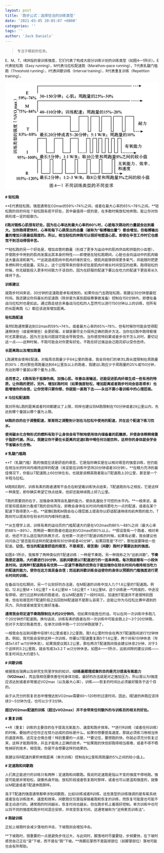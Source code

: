 ```yaml
---
layout: post
title: '跑步公式：选择恰当的训练类型'
date: '2021-03-05 20:05:07 +0800'
categories: ''
tags: ''
author: 'Jack Daniels'
---
```


> <small>专注于眼前的任务。

E、M、T、I和R指的是训练强度，它们代表了构成大部分训练计划的训练类型（如图4—1所示）。E代表轻松跑（Easy running），M代表马拉松配速跑（Marathon–pace running），T代表乳酸门槛跑（Threshold running），I代表间歇训练（Interval training），R代表重复训练（Repetition training）。

![图4-1 不同的训练类型的不同要求](/assets/images/daniels-running-formula/4-1.png)

**# 轻松跑**

**E代表轻松跑，强度通常在O2max的59%~74%之间，或者在最大心率的65%~78%之间。**轻松跑的目的何在？轻松跑有若干好处，其中最值得一提的是，在多数时候放松地奔跑，能让你对伤病形成一定的抵御力。

**E跑对锻炼心肌很有好处，因为在心率达到最大心率的60%时，心脏每次跳动的力量就会达到最大。当你跑得更快时，心率和每下心跳泵出的血量（被称为“每搏输出量”）都会增加，但每搏输出量的增加只是最低限度的。所以，相当轻松的奔跑可以很好地塑造心肌，即使在辛苦工作时它也感觉不到活动得很辛苦。**

**轻松跑的另一个好处是，增加血管的数量（形成了更多为运动中的肌肉供血和供能的小血管），并使跑步中用到的肌肉发展出其本身的特性——即便是在轻松跑期间，心脏也会向运动中的肌肉输送大量血液和氧气。**这就造成肌肉中肌肉纤维的变化，使肌肉能够获得更多氧气，并能随时把更多燃料转化成能量。实际上，这个过程带来的很多好处是肌肉纤维长时间受压的结果。跑得轻松的时候，你无疑能投入更多时间致力于该目的，因为在舒服的配速下要比在吃力的配速下更容易长久维持下去。

**训练建议**

就跑步时间来说，30分钟的定速跑是卓有成效的。如果你出门去跑轻松跑，我建议30分钟是最短时间。我还建议你将最长的定速跑（除非是为某些超级赛事做准备）控制在150分钟内，即便在备战马拉松时也是如此。通过跑走结合来备战马拉松的人显然可以进行150分钟以上的训练，但所有的长距离跑（L）都应该逐渐增加距离。

**轻松跑配速**

虽然E跑通常要达到O2max的59%~74%，或者最大心率的65%~78%，但有时候你可能会觉得配速稍快些（或者稍慢些）会更舒服。关键是要尽全力保持正确的跑步方法，当你在E跑中跑得极慢时尤其要如此，因为方法有问题就可能会导致受伤。当你感觉特别累或者步伐不怎么对时，要切记这一点——这种时候，不跑可能会对你更有好处，不跑总好过强迫自己跑完却以受伤告终。

**长距离跑以及增加跑量**

L跑通常会使用E配速。对每周总跑量少于64公里的跑者，我会将他们的单次L跑长度限制在周跑量的30%；而对那些周跑量达到64公里及以上的跑者，我建议L跑应少于周跑量的25%或150分钟，先达到哪个量就以哪个量为上限。

**总而言之，E跑有助于抵御伤病、加强心肌、改善血液输送，还能促进肌肉纤维生成一些有用的特质，让你跑的更好。另外，增加E跑时间（如果强度轻松，增加距离或者跑步时间会容易得多）也能增强你的自信，让你觉得只要你想，你就能一直跑下去——永远不要小看训练中的心理层面。**

**# 马拉松配速跑**

我对所有L跑的距离或者时间都建议了上限，同样也建议将M跑限制在110分钟或者29公里以内，先达到哪个量就以哪个量为上限。

**M跑的目的在于调整配速，渐渐将之调整到计划在马拉松中使用的配速，并在这个配速下练习饮水。**

**使用碳水化合物形式的燃料有助于让身体会有节制地使用体内储备着的肌糖原，并使身体稍稍倚重于脂肪代谢。所以，我建议你不要在长距离的定速E跑中喝任何功能饮料，这样你的身体就会学会节省碳水化合物。**

**# 乳酸门槛跑**

**T（乳酸门槛）跑的强度应该是舒适的艰苦，它是指你确实是在以相对艰苦的强度训练，但仍能在相当长的时间内维持这样的配速（肯定能在训练中坚持20分钟或者30分钟）。**在精力充沛的最佳情况下，你能以T配速跑上60分钟左右，也就是说精英跑者能以T配速跑上20公里，甚至是一个半程马拉松。

M跑和E跑时，训练有素的跑者通常不会总在盼望着训练快点结束，T配速跑则与之相反。它是这样一种类型，即你确实希望它快点结束，但却还能继续跑上好几公里。

T跑的首要目的在于，加强身体清除血乳酸的能力，使血乳酸处于可控的水平内。**一般来说，最好是将提高耐力看成T跑的目标所在，即教会身体在长时间内维持更吃力一点的配速，或者在某个配速下跑得更久一些。**就像E跑和M跑会在心理层面上提高你以舒适配速继续向前奔跑的能力，T跑则可以提高你在较长时间内维持的速度。

**从生理学上说，训练有素的运动员的门槛配速大约是在VO2max的86%～88%之间（最大心率的88%～89%），而稍逊一筹的跑者也能达到VO2max的80%以上。**假设我有一个跑者，相对来说，他还不怎么适应我的执教方式，在他第一次进行T配速训练的时候，如果有必要，我会建议他问问自己“是否能将这样的配速维持30分钟或者40分钟”。如果回答是“不行“，那他就要降低一些配速。**记住，恰当的配速是舒适的艰苦，不是艰苦，艰苦是I（间歇）跑时才需要达到的强度。**

如图4-1所示，我推荐了两种类似的T配速训练：一种是节奏跑，另一种我称之为“巡航间歇”。**节奏跑是定速跑，大约要进行20分钟，巡航间歇是以T配速进行的一连串奔跑，每次跑前都有一小段休息时间。**这**两种T配速跑各有优势——定速节奏跑的优势在于能加强你在较长时间内维持相当吃力的配速的能力，使你在这方面具备自信；而巡航间歇训练会迫使你的身体以预期的门槛强度进行更长时间的训练。**

在备战马拉松期间，另一个比较好的办法是，在M配速的训练中加入几个1.6公里的T配速跑。例如，12.8公里M + 1.6公里T + 6.4公里M + 1.6公里T + 1.6公里M，这个训练是一气呵成的，中途没有停顿。进行过这种训练的跑者说，在以M配速跑了一段时间后，加速到T配速并不是很特别困难，但在较艰苦的T配速阶段之后回到M配速就不是那么容易了。这能让你为马拉松比赛中遇到的风力、风向或者坡度变化做好准备。

**通常我会将定速节奏跑限制在大约20分钟内**，但如果你能胜任的话，可以在同一次训练中多跑几个20分钟的T配速跑。换句话说，训练有素的跑者在同一次训练中可能会跑上2～3个20分钟跑，但对于大部分跑者而言，在单次训练中跑一个20分钟跑就够了。

一般我会在巡航间歇中安排1.6公里或者3.2公里跑，跑1.6公里时你会在两次T配速跑间进行1分钟休息。例如，我可能会安排这样一次训练，你要以T配速重复跑5个1.6公里，两个间有1分钟休息（写成5x1.6T w/1分钟休息）。如果我提议跑3.2公里，那在两次T配速跑间我会建议休息2分钟，对于3个这样的3.2公里跑，就会写成3x3.2 T w/2分钟休息。如图4——1所示，巡航间隙的建议训练——恢复时间比大约是5:1。

**# 间歇训练**

根据我在瑞典以及研究生院里学到的知识，**I训练最顺理成章的目的是充分提高有氧能力（VO2max）**，而且我相信要改善任何身体功能，最好的办法就是对之施加压力，所以我认为I强度应该达到或者非常接近VO2max（以及最大心率），训练——恢复的时间比必须最好服务于这个目的。

由于从充分的恢复状态中慢慢达到VO2max需要90～120秒的过渡时间，因此，I配速的奔跑应该持续3～5分钟为佳，也可以少于3分钟。

**超过VO2max配速的训练（超过vVO2max）并不会带来任何额外的与训练目的相关的好处。**

**# 重复训练**

**R（重复）训练的主要目的在于提高无氧能力、速度和跑步效率。**进行R训练（或者任何训练）的时候，要始终记住你正在努力达成的目标是什么。如果你想要提高速度，那就必须练习用相当快的速度奔跑，这完全合情合理！特别重要的一点是，**要记住，要想跑的快，你就必须充分恢复过来，这样才能跑得快，并且才能用上正确的技术。**如果跑的快但却跑得相当艰难，或者不得不牺牲掉好的技术，相信我，你是不会想要这样的结果的。

我建议将R配速的累积奔跑距离（单次训练）控制在8公里和周跑量的5%之间的较小值上。

**# 定速跑和间歇跑**

人们真正能进行的训练只有两种：定速跑和间歇跑。我说的定速跑是指以不变的强度不停地跑。强度可能是非常轻松，就像热身开始、放松阶段或者恢复跑时那样，或者也可以是温和强度的，就像以M配速或者T配速奔跑那样。

高于T配速的强度通常都牵涉到间歇跑，比如I训练或者R训练，这些类型的训练强调的是有氧系统或者旨在训练技术、速度和效率。间歇跑仅仅是指穿插着跑和恢复的训练，而恢复可能是也可能不是主动进行的。通常跑的时间越长，恢复时间也越长，但在跑步机上着很好控制。单次训练中也可以将不同的强度和跑步时间混合安排，并改变恢复时间，这通常被称为“法特莱克训练法”。

**# 跑破训练**

正如上坡跑时会减少落地的冲击，下坡跑则会增加冲击。

**下坡跑时，很重要的一点是避免步伐过大，与此同时，脚落地时尽量要轻，步频要快，在下坡时感觉自己正在“滚”下坡，而不是在“跳”下坡。**用脚后掌而不是跖球部位（前脚掌部位）落地可能也会有所帮助。
